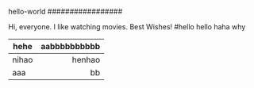 hello-world
#################

Hi, everyone.
I like watching movies.
   Best Wishes!
#hello
hello
haha
why


|hehe|aabbbbbbbbbb|
|------|--:|
|nihao|henhao|
|aaa|bb|
